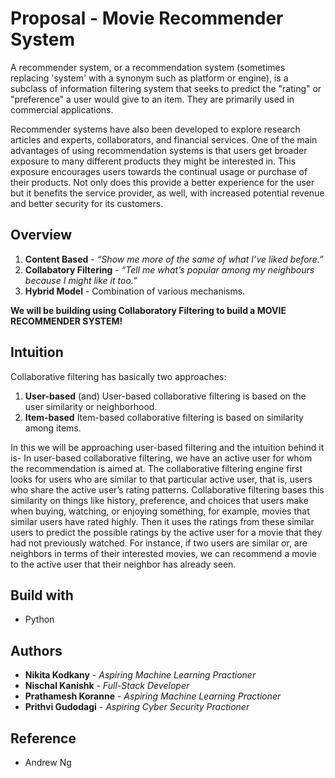 # Proposal - Movie Recommender System
A recommender system, or a recommendation system (sometimes replacing 'system' with a synonym such as platform or engine), is a subclass of information filtering system that seeks to predict the "rating" or "preference" a user would give to an item. They are primarily used in commercial applications.

Recommender systems have also been developed to explore research articles and experts, collaborators,  and financial services.
One of the main advantages of using recommendation systems is that users get broader exposure to many different products they might be interested in. This exposure encourages users towards the continual usage or purchase of their products. Not only does this provide a better experience for the user but it benefits the service provider, as well, with increased potential revenue and better security for its customers.

## Overview

1. **Content Based** - *“Show me more of the same of what I’ve liked before.”*
2. **Collabatory Filtering** - *“Tell me what’s popular among my neighbours because I might like it too.”*
3. **Hybrid Model** - Combination of various mechanisms.

**We will be building using Collaboratory Filtering to build a MOVIE RECOMMENDER SYSTEM!**

## Intuition
Collaborative filtering has basically two approaches:
1. **User-based** (and)
 User-based collaborative filtering is based on the user similarity or neighborhood.
2. **Item-based**
Item-based collaborative filtering is based on similarity among items.

In this we will be approaching user-based filtering and the intuition behind it is-
In user-based collaborative filtering, we have an active user for whom the recommendation is aimed at. The collaborative filtering engine first looks for users who are similar to that particular active user, that is, users who share the active user’s rating patterns. Collaborative filtering bases this similarity on things like history, preference, and choices that users make when buying, watching, or enjoying something, for example, movies that similar users have rated highly. Then it uses the ratings from these similar users to predict the possible ratings by the active user for a movie that they had not previously watched. For instance, if two users are similar or, are neighbors in terms of their interested movies, we can recommend a movie to the active user that their neighbor has already seen.

## Build with
* Python

## Authors
* **Nikita Kodkany** - *Aspiring Machine Learning Practioner*
* **Nischal Kanishk** - *Full-Stack Developer*
* **Prathamesh Koranne** - *Aspiring Machine Learning Practioner*
* **Prithvi Gudodagi** - *Aspiring Cyber Security Practioner*

## Reference
* Andrew Ng
